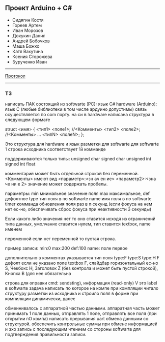 ## Проект Arduino + C#

- Сидягин Костя
- Гореев Артем
- Иван Морозов
- Докукин Данил
- Андрей Бобочков
- Маша Божко
- Катя Вахутина
- Ксения Сторожева
- Бурученко Иван

---

[Протокол](https://github.com/PhpGuys/arduino_iks/blob/main/hardware/sketch_nov17a/protocol.pdf)

---
### ТЗ

написать ПАК состоящий из  softwarte (PC): язык С#  hardware (Arduino): язык C (любые библиотеки в том числе ардуино допустимы)
связь осуществляется по com порту.
на си в hardware написана структура в следующем формате

struct <имя> {
    <тип1> <поле1>; //<Комменты>
    <тип2> <поле2>;
                   //<Комменты>
    ...
    <типN> <полеN>;
};

Это структура для hardware и язык разметки для softwarte 
для softwarte 1 строка исходника соответствует 1й комманде


поддерживаются только типы: 
unsigned char
signed char
unsigned int
signed int
float

комментарий может быть отдельной строкой без переменной.
<Комменты> имеют вид <параметр>:<зн ач ен ие> <параметр2>:<зна че ни е 2> 
значение может содержать пробелы.

параметры:
min миимальное значение поля
max максимальное, 
def дефолтное 
type тип поля в по softwarte 
name имя поля в по softwarte 
timer комманда обновления поля раз в  n секунд (если фокуса на нем нет ес-но, обеспечивать сброс фокуса при неактивности 3 секунды)


Если какого либо значения нет то оно ставится исходя из ограничений типа данных, умолчание ставится нулем, тип ставится textbox, name именем 

переменной если нет переменной то пустая строка.

пример записи: min:0 max:200 def:100 name: поле первое


дополнительно в комментах указывается тип поля type:F  type:S type:H    F дефолт если не указано
поле textbox F, слайдбар горизонтальный ес-но S, Чекбокс H, Заголовок Z (без контрола и может быть пустой строкой), Кнопка B (для нее обязательна 

строка для оправки cmd: sendsting), информация (read-only) V это label в softwarte
задача написать по которое на компе при компляции читало структуру разметки из исходника и строило поля в форме при компиляции динамически, далее

обменнивалось с аппаратной частью данными.
аппаратная часть может принимать 1 поле данных, отправлять 1 поле, отправлять все поля (при открытии пО компа)
написать прерывания uart обмена данными со структурой.
обеспечить контрольные суммы при обмене информацией и эхо запись с последующим чтением со стороны softwarte для подтверждения правильности записи.

